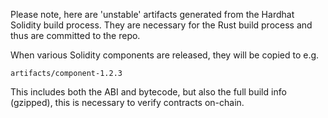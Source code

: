 Please note, here are 'unstable' artifacts generated from the Hardhat Solidity
build process. They are necessary for the Rust build process and thus are
committed to the repo.

When various Solidity components are released, they will be copied to e.g.

    artifacts/component-1.2.3

This includes both the ABI and bytecode, but also the full build info (gzipped),
this is necessary to verify contracts on-chain.
